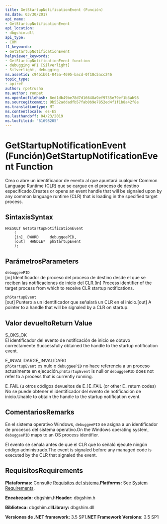 ```yaml
---
title: GetStartupNotificationEvent (Función)
ms.date: 03/30/2017
api_name:
- GetStartupNotificationEvent
api_location:
- dbgshim.dll
api_type:
- COM
f1_keywords:
- GetStartupNotificationEvent
helpviewer_keywords:
- GetStartupNotificationEvent function
- debugging API [Silverlight]
- Silverlight, debugging
ms.assetid: c94b1b61-045a-4695-bacd-0f18c5acc246
topic_type:
- apiref
author: rpetrusha
ms.author: ronpet
ms.openlocfilehash: 8ed1db49be78d7d16648a9ef9735e79ef1b3ab98
ms.sourcegitcommit: 9b552addadfb57fab0b9e7852ed4f1f1b8a42f8e
ms.translationtype: MT
ms.contentlocale: es-ES
ms.lasthandoff: 04/23/2019
ms.locfileid: "61698205"
---
```

# <a name="getstartupnotificationevent-function"></a><span data-ttu-id="93538-102">GetStartupNotificationEvent (Función)</span><span class="sxs-lookup"><span data-stu-id="93538-102">GetStartupNotificationEvent Function</span></span>
<span data-ttu-id="93538-103">Crea o abre un identificador de evento al que apuntará cualquier Common Language Runtime (CLR) que se cargue en el proceso de destino especificado.</span><span class="sxs-lookup"><span data-stu-id="93538-103">Creates or opens an event handle that will be signaled upon by any common language runtime (CLR) that is loading in the specified target process.</span></span>  
  
## <a name="syntax"></a><span data-ttu-id="93538-104">Sintaxis</span><span class="sxs-lookup"><span data-stu-id="93538-104">Syntax</span></span>  
  
```  
HRESULT GetStartupNotificationEvent  
    (  
    [in]  DWORD     debuggeePID,  
    [out]  HANDLE*  phStartupEvent  
    );  
```  
  
## <a name="parameters"></a><span data-ttu-id="93538-105">Parámetros</span><span class="sxs-lookup"><span data-stu-id="93538-105">Parameters</span></span>  
 `debuggeePID`  
 <span data-ttu-id="93538-106">[in] Identificador de proceso del proceso de destino desde el que se reciben las notificaciones de inicio del CLR.</span><span class="sxs-lookup"><span data-stu-id="93538-106">[in] Process identifier of the target process from which to receive CLR startup notifications.</span></span>  
  
 `phStartupEvent`  
 <span data-ttu-id="93538-107">[out] Puntero a un identificador que señalará un CLR en el inicio.</span><span class="sxs-lookup"><span data-stu-id="93538-107">[out] A pointer to a handle that will be signaled by a CLR on startup.</span></span>  
  
## <a name="return-value"></a><span data-ttu-id="93538-108">Valor devuelto</span><span class="sxs-lookup"><span data-stu-id="93538-108">Return Value</span></span>  
 <span data-ttu-id="93538-109">S_OK</span><span class="sxs-lookup"><span data-stu-id="93538-109">S_OK</span></span>  
 <span data-ttu-id="93538-110">El identificador del evento de notificación de inicio se obtuvo correctamente.</span><span class="sxs-lookup"><span data-stu-id="93538-110">Successfully obtained the handle to the startup notification event.</span></span>  
  
 <span data-ttu-id="93538-111">E_INVALIDARG</span><span class="sxs-lookup"><span data-stu-id="93538-111">E_INVALIDARG</span></span>  
 <span data-ttu-id="93538-112">`phStartupEvent` es nulo o `debuggeePID` no hace referencia a un proceso actualmente en ejecución.</span><span class="sxs-lookup"><span data-stu-id="93538-112">`phStartupEvent` is null or `debuggeePID` does not refer to a process that is currently running.</span></span>  
  
 <span data-ttu-id="93538-113">E_FAIL (u otros códigos devueltos de E_)</span><span class="sxs-lookup"><span data-stu-id="93538-113">E_FAIL (or other E_ return codes)</span></span>  
 <span data-ttu-id="93538-114">No se puede obtener el identificador del evento de notificación de inicio.</span><span class="sxs-lookup"><span data-stu-id="93538-114">Unable to obtain the handle to the startup notification event.</span></span>  
  
## <a name="remarks"></a><span data-ttu-id="93538-115">Comentarios</span><span class="sxs-lookup"><span data-stu-id="93538-115">Remarks</span></span>  
 <span data-ttu-id="93538-116">En el sistema operativo Windows, `debuggeePID` se asigna a un identificador de procesos del sistema operativo.</span><span class="sxs-lookup"><span data-stu-id="93538-116">On the Windows operating system, `debuggeePID` maps to an OS process identifier.</span></span>  
  
 <span data-ttu-id="93538-117">El evento se señala antes de que el CLR que lo señaló ejecute ningún código administrado.</span><span class="sxs-lookup"><span data-stu-id="93538-117">The event is signaled before any managed code is executed by the CLR that signaled the event.</span></span>  
  
## <a name="requirements"></a><span data-ttu-id="93538-118">Requisitos</span><span class="sxs-lookup"><span data-stu-id="93538-118">Requirements</span></span>  
 <span data-ttu-id="93538-119">**Plataformas:** Consulte [Requisitos del sistema](../../../../docs/framework/get-started/system-requirements.md).</span><span class="sxs-lookup"><span data-stu-id="93538-119">**Platforms:** See [System Requirements](../../../../docs/framework/get-started/system-requirements.md).</span></span>  
  
 <span data-ttu-id="93538-120">**Encabezado:** dbgshim.h</span><span class="sxs-lookup"><span data-stu-id="93538-120">**Header:** dbgshim.h</span></span>  
  
 <span data-ttu-id="93538-121">**Biblioteca:** dbgshim.dll</span><span class="sxs-lookup"><span data-stu-id="93538-121">**Library:** dbgshim.dll</span></span>  
  
 <span data-ttu-id="93538-122">**Versiones de .NET framework:** 3.5 SP1</span><span class="sxs-lookup"><span data-stu-id="93538-122">**.NET Framework Versions:** 3.5 SP1</span></span>
